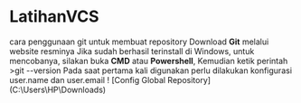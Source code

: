 # LatihanVCS
cara penggunaan git untuk membuat repository
Download **Git** melalui website resminya
Jika sudah berhasil terinstall di Windows, untuk mencobanya, silakan buka **CMD** atau **Powershell**, Kemudian ketik perintah >git --version
Pada saat pertama kali digunakan perlu dilakukan konfigurasi user.name dan user.email
! [Config Global Repository] (C:\Users\HP\Downloads)

